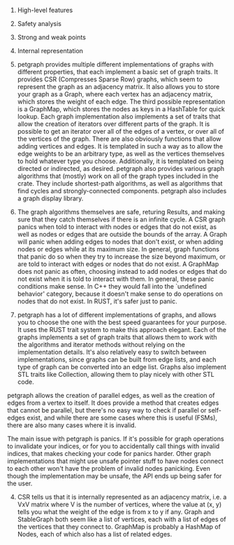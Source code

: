 1. High-level features
2. Safety analysis
3. Strong and weak points
4. Internal representation

1. petgraph provides multiple different implementations of graphs with different properties, that each implement a basic set of graph traits. It provides CSR (Compresses Sparse Row) graphs, which seem to represent the graph as an adjacency matrix. It also allows you to store your graph as a Graph, where each vertex has an adjacency matrix, which stores the weight of each edge. The third possible representation is a GraphMap, which stores the nodes as keys in a HashTable for quick lookup.
Each graph implementation also implements a set of traits that allow the creation of iterators over different parts of the graph. It is possible to get an iterator over all of the edges of a vertex, or over all of the vertices of the graph. There are also obviously functions that allow adding vertices and edges. It is templated in such a way as to allow the edge weights to be an arbitrary type, as well as the vertices themselves to hold whatever type you choose. Additionally, it is templated on being directed or indirected, as desired.
petgraph also provides various graph algorithms that (mostly) work on all of the graph types included in the crate. They include shortest-path algorithms, as well as algorithms that find cycles and strongly-connected components.
petgraph also includes a graph display library.

2. The graph algorithms themselves are safe, returing Results, and making sure that they catch themselves if there is an infinite cycle.
A CSR graph panics when told to interact with nodes or edges that do not exist, as well as nodes or edges that are outside the bounds of the array.
A Graph will panic when adding edges to nodes that don't exist, or when adding nodes or edges while at its maximum size. In general, graph functions that panic do so when they try to increase the size beyond maximum, or are told to interact with edges or nodes that do not exist.
A GraphMap does not panic as often, choosing instead to add nodes or edges that do not exist when it is told to interact with them.
In general, these panic conditions make sense. In C++ they would fall into the `undefined behavior' category, because it doesn't make sense to do operations on nodes that do not exist. In RUST, it's safer just to panic.

3. petgraph has a lot of different implementations of graphs, and allows you to choose the one with the best speed guarantees for your purpose. It uses the RUST trait system to make this approach elegant. Each of the graphs implements a set of graph traits that allows them to work with the algorithms and iterator methods without relying on the implementation details. It's also relatively easy to switch between implementations, since graphs can be built from edge lists, and each type of graph can be converted into an edge list.
Graphs also implement STL traits like Collection, allowing them to play nicely with other STL code.

petgraph allows the creation of parallel edges, as well as the creation of edges from a vertex to itself. It does provide a method that creates edges that cannot be parallel, but there's no easy way to check if parallel or self-edges exist, and while there are some cases where this is useful (FSMs), there are also many cases where it is invalid.

The main issue with petgraph is panics. If it's possible for graph operations to invalidate your indices, or for you to accidentally call things with invalid indices, that makes checking your code for panics harder. Other graph implementations that might use unsafe pointer stuff to have nodes connect to each other won't have the problem of invalid nodes panicking. Even though the implementation may be unsafe, the API ends up being safer for the user.

4. CSR tells us that it is internally represented as an adjacency matrix, i.e. a VxV matrix where V is the number of vertices, where the value at (x, y) tells you what the weight of the edge is from x to y if any.
Graph and StableGraph both seem like a list of vertices, each with a list of edges of the vertices that they connect to.
GraphMap is probably a HashMap of Nodes, each of which also has a list of related edges.